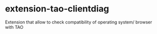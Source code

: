 # extension-tao-clientdiag

Extension that allow to check compatibility of operating system/ browser with TAO
